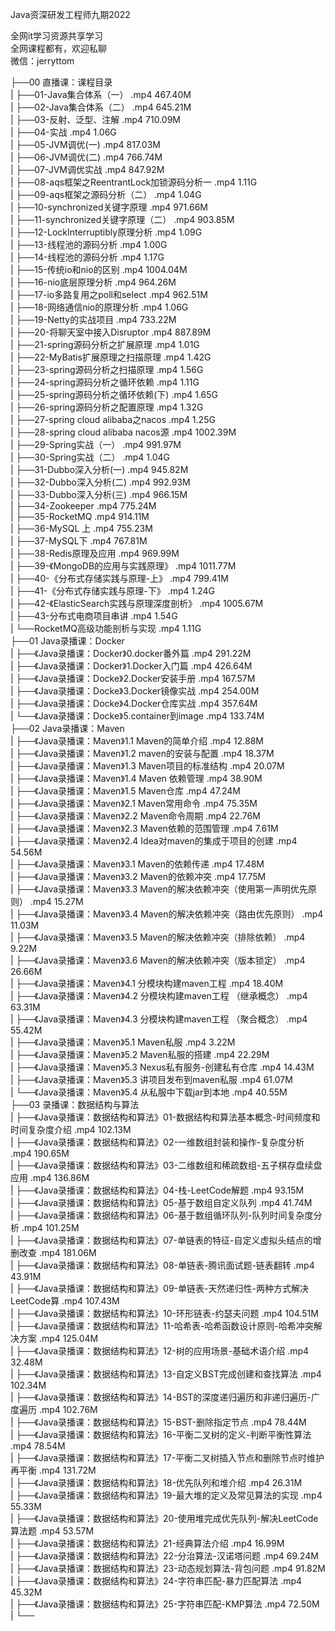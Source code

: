 Java资深研发工程师九期2022

全网it学习资源共享学习<br>全网课程都有，欢迎私聊<br>微信：jerryttom<br>

├──00 直播课：课程目录<br> | ├──01-Java集合体系（一） .mp4 467.40M<br> | ├──02-Java集合体系（二） .mp4 645.21M<br> | ├──03-反射、泛型、注解 .mp4 710.09M<br> | ├──04-实战 .mp4 1.06G<br> | ├──05-JVM调优(一) .mp4 817.03M<br> | ├──06-JVM调优(二) .mp4 766.74M<br> | ├──07-JVM调优实战 .mp4 847.92M<br> | ├──08-aqs框架之ReentrantLock加锁源码分析一 .mp4 1.11G<br> | ├──09-aqs框架之源码分析（二） .mp4 1.04G<br> | ├──10-synchronized关键字原理 .mp4 971.66M<br> | ├──11-synchronized关键字原理（二） .mp4 903.85M<br> | ├──12-LockInterruptibly原理分析 .mp4 1.09G<br> | ├──13-线程池的源码分析 .mp4 1.00G<br> | ├──14-线程池的源码分析 .mp4 1.17G<br> | ├──15-传统io和nio的区别 .mp4 1004.04M<br> | ├──16-nio底层原理分析 .mp4 964.26M<br> | ├──17-io多路复用之poll和select .mp4 962.51M<br> | ├──18-网络通信nio的原理分析 .mp4 1.06G<br> | ├──19-Netty的实战项目 .mp4 733.22M<br> | ├──20-将聊天室中接入Disruptor .mp4 887.89M<br> | ├──21-spring源码分析之扩展原理 .mp4 1.01G<br> | ├──22-MyBatis扩展原理之扫描原理 .mp4 1.42G<br> | ├──23-spring源码分析之扫描原理 .mp4 1.56G<br> | ├──24-spring源码分析之循环依赖 .mp4 1.11G<br> | ├──25-spring源码分析之循环依赖(下) .mp4 1.65G<br> | ├──26-spring源码分析之配置原理 .mp4 1.32G<br> | ├──27-spring cloud alibaba之nacos .mp4 1.25G<br> | ├──28-spring cloud alibaba nacos源 .mp4 1002.39M<br> | ├──29-Spring实战（一） .mp4 991.97M<br> | ├──30-Spring实战（二） .mp4 1.04G<br> | ├──31-Dubbo深入分析(一) .mp4 945.82M<br> | ├──32-Dubbo深入分析(二) .mp4 992.93M<br> | ├──33-Dubbo深入分析(三) .mp4 966.15M<br> | ├──34-Zookeeper .mp4 775.24M<br> | ├──35-RocketMQ .mp4 914.11M<br> | ├──36-MySQL 上 .mp4 755.23M<br> | ├──37-MySQL下 .mp4 767.81M<br> | ├──38-Redis原理及应用 .mp4 969.99M<br> | ├──39-《MongoDB的应用与实践原理》 .mp4 1011.77M<br> | ├──40-《分布式存储实践与原理-上》 .mp4 799.41M<br> | ├──41-《分布式存储实践与原理-下》 .mp4 1.24G<br> | ├──42-《ElasticSearch实践与原理深度剖析》 .mp4 1005.67M<br> | ├──43-分布式电商项目串讲 .mp4 1.54G<br> | └──RocketMQ高级功能剖析与实现 .mp4 1.11G<br> ├──01 Java录播课：Docker<br> | ├──《Java录播课：Docker》0.docker番外篇 .mp4 291.22M<br> | ├──《Java录播课：Docker》1.Docker入门篇 .mp4 426.64M<br> | ├──《Java录播课：Docke》2.Docker安装手册 .mp4 167.57M<br> | ├──《Java录播课：Docke》3.Docker镜像实战 .mp4 254.00M<br> | ├──《Java录播课：Docke》4.Docker仓库实战 .mp4 357.64M<br> | └──《Java录播课：Docke》5.container到image .mp4 133.74M<br> ├──02 Java录播课：Maven<br> | ├──《Java录播课：Maven》1.1 Maven的简单介绍 .mp4 12.88M<br> | ├──《Java录播课：Maven》1.2 maven的安装与配置 .mp4 18.37M<br> | ├──《Java录播课：Maven》1.3 Maven项目的标准结构 .mp4 20.07M<br> | ├──《Java录播课：Maven》1.4 Maven 依赖管理 .mp4 38.90M<br> | ├──《Java录播课：Maven》1.5 Maven仓库 .mp4 47.24M<br> | ├──《Java录播课：Maven》2.1 Maven常用命令 .mp4 75.35M<br> | ├──《Java录播课：Maven》2.2 Maven命令周期 .mp4 22.76M<br> | ├──《Java录播课：Maven》2.3 Maven依赖的范围管理 .mp4 7.61M<br> | ├──《Java录播课：Maven》2.4 Idea对maven的集成于项目的创建 .mp4 54.56M<br> | ├──《Java录播课：Maven》3.1 Maven的依赖传递 .mp4 17.48M<br> | ├──《Java录播课：Maven》3.2 Maven的依赖冲突 .mp4 17.75M<br> | ├──《Java录播课：Maven》3.3 Maven的解决依赖冲突（使用第一声明优先原则） .mp4 15.27M<br> | ├──《Java录播课：Maven》3.4 Maven的解决依赖冲突（路由优先原则） .mp4 11.03M<br> | ├──《Java录播课：Maven》3.5 Maven的解决依赖冲突（排除依赖） .mp4 9.22M<br> | ├──《Java录播课：Maven》3.6 Maven的解决依赖冲突（版本锁定） .mp4 26.66M<br> | ├──《Java录播课：Maven》4.1 分模块构建maven工程 .mp4 18.40M<br> | ├──《Java录播课：Maven》4.2 分模块构建maven工程 （继承概念） .mp4 63.31M<br> | ├──《Java录播课：Maven》4.3 分模块构建maven工程 （聚合概念） .mp4 55.42M<br> | ├──《Java录播课：Maven》5.1 Maven私服 .mp4 3.22M<br> | ├──《Java录播课：Maven》5.2 Maven私服的搭建 .mp4 22.29M<br> | ├──《Java录播课：Maven》5.3 Nexus私有服务-创建私有仓库 .mp4 14.43M<br> | ├──《Java录播课：Maven》5.3 讲项目发布到maven私服 .mp4 61.07M<br> | └──《Java录播课：Maven》5.4 从私服中下载jar到本地 .mp4 40.55M<br> ├──03 录播课：数据结构与算法<br> | ├──《Java录播课：数据结构和算法》01-数据结构和算法基本概念-时间频度和时间复杂度介绍 .mp4 102.13M<br> | ├──《Java录播课：数据结构和算法》02-一维数组封装和操作-复杂度分析 .mp4 190.65M<br> | ├──《Java录播课：数据结构和算法》03-二维数组和稀疏数组-五子棋存盘续盘应用 .mp4 136.86M<br> | ├──《Java录播课：数据结构和算法》04-栈-LeetCode解题 .mp4 93.15M<br> | ├──《Java录播课：数据结构和算法》05-基于数组自定义队列 .mp4 41.74M<br> | ├──《Java录播课：数据结构和算法》06-基于数组循环队列-队列时间复杂度分析 .mp4 101.25M<br> | ├──《Java录播课：数据结构和算法》07-单链表的特征-自定义虚拟头结点的增删改查 .mp4 181.06M<br> | ├──《Java录播课：数据结构和算法》08-单链表-腾讯面试题-链表翻转 .mp4 43.91M<br> | ├──《Java录播课：数据结构和算法》09-单链表-天然递归性-两种方式解决LeetCode算 .mp4 107.43M<br> | ├──《Java录播课：数据结构和算法》10-环形链表-约瑟夫问题 .mp4 104.51M<br> | ├──《Java录播课：数据结构和算法》11-哈希表-哈希函数设计原则-哈希冲突解决方案 .mp4 125.04M<br> | ├──《Java录播课：数据结构和算法》12-树的应用场景-基础术语介绍 .mp4 32.48M<br> | ├──《Java录播课：数据结构和算法》13-自定义BST完成创建和查找算法 .mp4 102.34M<br> | ├──《Java录播课：数据结构和算法》14-BST的深度递归遍历和非递归遍历-广度遍历 .mp4 102.76M<br> | ├──《Java录播课：数据结构和算法》15-BST-删除指定节点 .mp4 78.44M<br> | ├──《Java录播课：数据结构和算法》16-平衡二叉树的定义-判断平衡性算法 .mp4 78.54M<br> | ├──《Java录播课：数据结构和算法》17-平衡二叉树插入节点和删除节点时维护再平衡 .mp4 131.72M<br> | ├──《Java录播课：数据结构和算法》18-优先队列和堆介绍 .mp4 26.31M<br> | ├──《Java录播课：数据结构和算法》19-最大堆的定义及常见算法的实现 .mp4 55.33M<br> | ├──《Java录播课：数据结构和算法》20-使用堆完成优先队列-解决LeetCode算法题 .mp4 53.57M<br> | ├──《Java录播课：数据结构和算法》21-经典算法介绍 .mp4 16.99M<br> | ├──《Java录播课：数据结构和算法》22-分治算法-汉诺塔问题 .mp4 69.24M<br> | ├──《Java录播课：数据结构和算法》23-动态规划算法-背包问题 .mp4 91.82M<br> | ├──《Java录播课：数据结构和算法》24-字符串匹配-暴力匹配算法 .mp4 45.32M<br> | ├──《Java录播课：数据结构和算法》25-字符串匹配-KMP算法 .mp4 72.50M<br> | └──